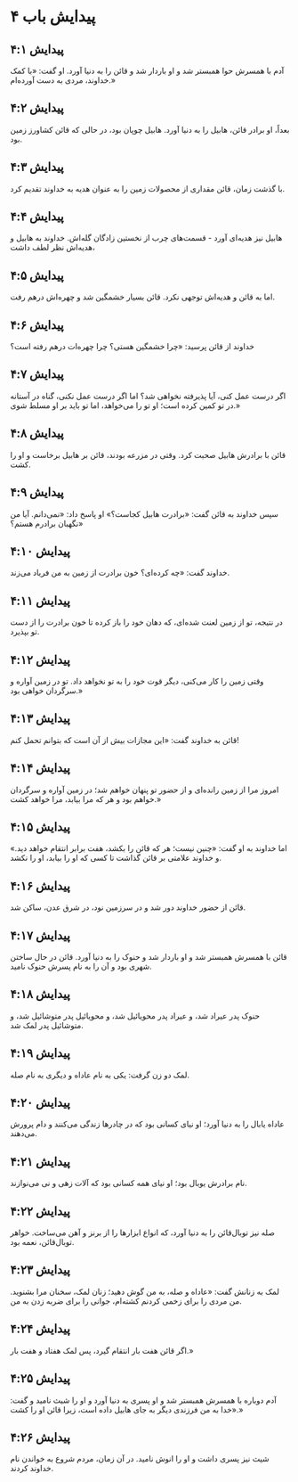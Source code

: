 # پیدایش باب ۴

## پیدایش ۴:۱
آدم با همسرش حوا همبستر شد و او باردار شد و قائن را به دنیا آورد. او گفت: «با کمک خداوند، مردی به دست آورده‌ام.»

## پیدایش ۴:۲
بعداً، او برادر قائن، هابیل را به دنیا آورد. هابیل چوپان بود، در حالی که قائن کشاورز زمین بود.

## پیدایش ۴:۳
با گذشت زمان، قائن مقداری از محصولات زمین را به عنوان هدیه به خداوند تقدیم کرد.

## پیدایش ۴:۴
هابیل نیز هدیه‌ای آورد - قسمت‌های چرب از نخستین زادگان گله‌اش. خداوند به هابیل و هدیه‌اش نظر لطف داشت،

## پیدایش ۴:۵
اما به قائن و هدیه‌اش توجهی نکرد. قائن بسیار خشمگین شد و چهره‌اش درهم رفت.

## پیدایش ۴:۶
خداوند از قائن پرسید: «چرا خشمگین هستی؟ چرا چهره‌ات درهم رفته است؟

## پیدایش ۴:۷
اگر درست عمل کنی، آیا پذیرفته نخواهی شد؟ اما اگر درست عمل نکنی، گناه در آستانه در تو کمین کرده است؛ او تو را می‌خواهد، اما تو باید بر او مسلط شوی.»

## پیدایش ۴:۸
قائن با برادرش هابیل صحبت کرد. وقتی در مزرعه بودند، قائن بر هابیل برخاست و او را کشت.

## پیدایش ۴:۹
سپس خداوند به قائن گفت: «برادرت هابیل کجاست؟» او پاسخ داد: «نمی‌دانم. آیا من نگهبان برادرم هستم؟»

## پیدایش ۴:۱۰
خداوند گفت: «چه کرده‌ای؟ خون برادرت از زمین به من فریاد می‌زند.

## پیدایش ۴:۱۱
در نتیجه، تو از زمین لعنت شده‌ای، که دهان خود را باز کرده تا خون برادرت را از دست تو بپذیرد.

## پیدایش ۴:۱۲
وقتی زمین را کار می‌کنی، دیگر قوت خود را به تو نخواهد داد. تو در زمین آواره و سرگردان خواهی بود.»

## پیدایش ۴:۱۳
قائن به خداوند گفت: «این مجازات بیش از آن است که بتوانم تحمل کنم!

## پیدایش ۴:۱۴
امروز مرا از زمین رانده‌ای و از حضور تو پنهان خواهم شد؛ در زمین آواره و سرگردان خواهم بود و هر که مرا بیابد، مرا خواهد کشت.»

## پیدایش ۴:۱۵
اما خداوند به او گفت: «چنین نیست؛ هر که قائن را بکشد، هفت برابر انتقام خواهد دید.» و خداوند علامتی بر قائن گذاشت تا کسی که او را بیابد، او را نکشد.

## پیدایش ۴:۱۶
قائن از حضور خداوند دور شد و در سرزمین نود، در شرق عدن، ساکن شد.

## پیدایش ۴:۱۷
قائن با همسرش همبستر شد و او باردار شد و حنوک را به دنیا آورد. قائن در حال ساختن شهری بود و آن را به نام پسرش حنوک نامید.

## پیدایش ۴:۱۸
حنوک پدر عیراد شد، و عیراد پدر محویائیل شد، و محویائیل پدر متوشائیل شد، و متوشائیل پدر لمک شد.

## پیدایش ۴:۱۹
لمک دو زن گرفت: یکی به نام عاداه و دیگری به نام صله.

## پیدایش ۴:۲۰
عاداه یابال را به دنیا آورد؛ او نیای کسانی بود که در چادرها زندگی می‌کنند و دام پرورش می‌دهند.

## پیدایش ۴:۲۱
نام برادرش یوبال بود؛ او نیای همه کسانی بود که آلات زهی و نی می‌نوازند.

## پیدایش ۴:۲۲
صله نیز توبال‌قائن را به دنیا آورد، که انواع ابزارها را از برنز و آهن می‌ساخت. خواهر توبال‌قائن، نعمه بود.

## پیدایش ۴:۲۳
لمک به زنانش گفت: «عاداه و صله، به من گوش دهید؛ زنان لمک، سخنان مرا بشنوید. من مردی را برای زخمی کردنم کشته‌ام، جوانی را برای ضربه زدن به من.

## پیدایش ۴:۲۴
اگر قائن هفت بار انتقام گیرد، پس لمک هفتاد و هفت بار.»

## پیدایش ۴:۲۵
آدم دوباره با همسرش همبستر شد و او پسری به دنیا آورد و او را شیث نامید و گفت: «خدا به من فرزندی دیگر به جای هابیل داده است، زیرا قائن او را کشت.»

## پیدایش ۴:۲۶
شیث نیز پسری داشت و او را انوش نامید. در آن زمان، مردم شروع به خواندن نام خداوند کردند.
